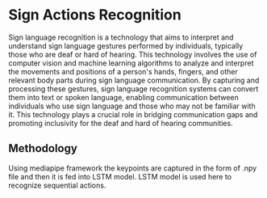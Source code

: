 # Sign Actions Recognition<br>
Sign language recognition is a technology that aims to interpret and understand sign language gestures performed by individuals, typically those who are deaf or hard of hearing. This technology involves the use of computer vision and machine learning algorithms to analyze and interpret the movements and positions of a person's hands, fingers, and other relevant body parts during sign language communication. By capturing and processing these gestures, sign language recognition systems can convert them into text or spoken language, enabling communication between individuals who use sign language and those who may not be familiar with it. This technology plays a crucial role in bridging communication gaps and promoting inclusivity for the deaf and hard of hearing communities.<br>
## Methodology<br>
Using mediapipe framework the keypoints are captured in the form of .npy file and then it is fed into LSTM model. LSTM model is used here to recognize sequential actions.<br>


